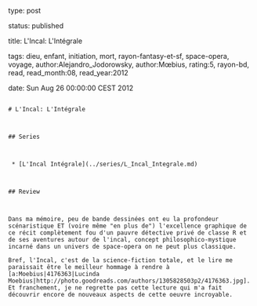 type: post
status: published
title: L'Incal: L'Intégrale
tags:  dieu,  enfant,  initiation,  mort,  rayon-fantasy-et-sf,  space-opera,  voyage, author:Alejandro_Jodorowsky, author:Mœbius, rating:5, rayon-bd, read, read_month:08, read_year:2012
date: Sun Aug 26 00:00:00 CEST 2012
~~~~~~
# L'Incal: L'Intégrale

## Series

 * [L'Incal Intégrale](../series/L_Incal_Integrale.md)

## Review

Dans ma mémoire, peu de bande dessinées ont eu la profondeur scénaristique ET (voire même "en plus de") l'excellence graphique de ce récit complètement fou d'un pauvre détective privé de classe R et de ses aventures autour de l'incal, concept philosophico-mystique incarné dans un univers de space-opera on ne peut plus classique.  
Bref, l'Incal, c'est de la science-fiction totale, et le lire me paraissait être le meilleur hommage à rendre à [a:Moebius|4176363|Lucinda Moebius|http://photo.goodreads.com/authors/1305828503p2/4176363.jpg]. Et franchement, je ne regrette pas cette lecture qui m'a fait découvrir encore de nouveaux aspects de cette oeuvre incroyable.
